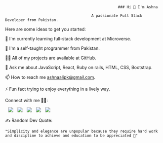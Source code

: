                                                        ### Hi 👋 I'm Ashna 

                                           A passionate Full Stack Developer from Pakistan.

Here are some ideas to get you started:

🔭 I'm currently learning full-stack development at Microverse.

🌱 I'm a self-taught programmer from Pakistan.

👨‍💻 All of my projects are available at GitHub.

💬 Ask me about JavaScript, React, Ruby on rails, HTML, CSS, Bootstrap.

📫 How to reach me ashnaalipk@gmail.com.

⚡ Fun fact trying to enjoy everything in a lively way.

 Connect with me 🤝🏻: 
 
 <a style="margin-left: 10px;"  target="_blank" href="https://www.linkedin.com/in/https://www.linkedin.com/in/ashna-ali-342151255/">
			         <img src="https://img.icons8.com/doodle/40/000000/linkedin--v2.png"></a>
                                 <a style="margin-left: 10px;" target="_blank" href="https://github.com/Ashnaali3255">
		                       <img src="https://img.icons8.com/doodle/40/000000/github--v1.png"></a>   
                                 <a style="margin-left: 10px;" target="_blank" href="https://www.instagram.com/ashna_ali5/">
			           <img src="https://img.icons8.com/doodle/40/000000/instagram-new--v2.png"></a>
                                 <a style="margin-left: 10px;" target="_blank" href="https://twitter.com/Ashna_Ali1">
			            <img src="https://img.icons8.com/doodle/1x/twitter-squared--v2.png" ></a>
                                 <a style="margin-left: 10px;" target="_blank" href="https://www.youtube.com/channel/UCRZIH6K2zdE2t43IAVoEkeQ?view_as=subscriber">
				 <img src="https://img.icons8.com/doodle/1x/youtube--v2.png" ></a>
      
✍ Random Dev Quote:


    "Simplicity and elegance are unpopular because they require hard work and discipline to achieve and education to be appreciated 🙌"
         
         
     
